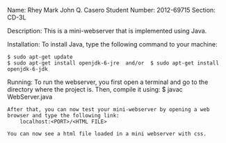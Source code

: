 Name: Rhey Mark John Q. Casero
Student Number: 2012-69715
Section: CD-3L

Description:
	This is a mini-webserver that is implemented using Java.
	
Installation:
	To install Java, type the following command to your machine:
	
	$ sudo apt-get update
	$ sudo apt-get install openjdk-6-jre  and/or  $ sudo apt-get install openjdk-6-jdk
	
Running:
	To run the webserver, you first open a terminal and go to the directory where the project is. Then, compile it using:
		$ javac WebServer.java
	
	After that, you can now test your mini-webserver by opening a web browser and type the following link:
		localhost:<PORT>/<HTML FILE>
		
	You can now see a html file loaded in a mini webserver with css.